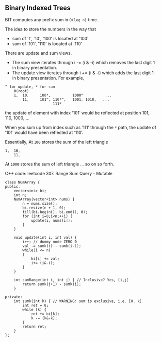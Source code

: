 ## Binary Indexed Trees
BIT computes any prefix sum in `O(log n)` time.

The idea to store the numbers in the way that
* sum of '1', '10', '100' is located at '100'
* sum of '101', '110' is located at '110'

There are update and sum views. 
* The sum view iterates through i -= (i & -i) which removes the last digit 1 in binary presentation. 
* The update view iterates through i += (i & -i) which adds the last digit 1 in binary presentation.
For example,
```
^ for update, * for sum
    0(root)
    1, 	10, 	100*,          1000^          ...
        11,     101^, 110*^,   1001, 1010,   ...
                      111*
```
the update of element with index ‘101’ would be reflected at position 101, 110, 1000, …

When you sum up from index such as ‘111’ through the `*` path, the update of ‘101’ would have been reflected at ‘110’.

Essentially, At `100` stores the sum of the left triangle
```
1,  10, 	
    11,
```
At `1000` stores the sum of left triangle ... so on so forth.

C++ code: leetcode 307. Range Sum Query - Mutable

```
class NumArray {
public:
    vector<int> bi;
    int n;
    NumArray(vector<int> nums) {
        n = nums.size();
        bi.resize(n + 1, 0);
        fill(bi.begin(), bi.end(), 0);
        for (int i=0;i<n;++i) {
            update(i, nums[i]);
        }
    }
    
    void update(int i, int val) {
        i++; // dummy node ZERO 0
        val -= sumk(i) - sumk(i-1);
        while(i <= n)
        {
            bi[i] += val;
            i+= (i&-i);
        }
    }
    
    int sumRange(int i, int j) { // Inclusive? Yes, [i,j]
        return sumk(j+1) - sumk(i);
    }
    
private:
    int sumk(int k) { // WARNING: sum is exclusive, i.e. [0, k)
        int ret = 0;
        while (k) {
            ret += bi[k];
            k -= (k&-k);
        }
        return ret;
    }
};
```
